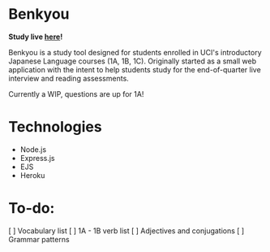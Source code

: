 # Benkyou

<b> Study live [here](https://japanese-1a-practice-bot.herokuapp.com/)! </b>

Benkyou is a study tool designed for students enrolled in UCI's introductory Japanese Language courses (1A, 1B, 1C). Originally started as a small web application with the intent to help students study for the end-of-quarter live interview and reading assessments.

Currently a WIP, questions are up for 1A!

# Technologies
* Node.js
* Express.js
* EJS
* Heroku

# To-do:
[ ] Vocabulary list
[ ] 1A - 1B verb list
[ ] Adjectives and conjugations
[ ] Grammar patterns

